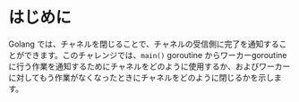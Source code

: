 # はじめに

Golang では、チャネルを閉じることで、チャネルの受信側に完了を通知することができます。このチャレンジでは、`main()` goroutine からワーカーgoroutine に行う作業を通知するためにチャネルをどのように使用するか、およびワーカーに対してもう作業がなくなったときにチャネルをどのように閉じるかを示します。
